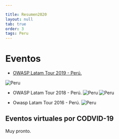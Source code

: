 ```yaml
---

title: Resumen2020
layout: null
tab: true
order: 3
tags: Peru
---
```


# Eventos

* [OWASP Latam Tour 2019 - Perú.](https://twitter.com/OWASP_Peru/status/1127392848196788224)

![Peru](https://pbs.twimg.com/profile_banners/322443324/1555721486/1500x500)

* OWASP Latam Tour 2018 - Perú.
![Peru](https://pbs.twimg.com/media/DaCL4SXX4AAXmmz?format=jpg&name=900x900)
![Peru](https://pbs.twimg.com/media/Db6qkEaUQAEYBT6?format=jpg&name=large)

* Owasp Latam Tour 2016 - Perú.
![Peru](https://pbs.twimg.com/media/CfYdRllWsAAELe4?format=jpg&name=medium)

## Eventos virtuales por CODVID-19

Muy pronto.
